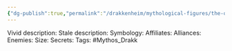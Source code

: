 ```yaml
---
{"dg-publish":true,"permalink":"/drakkenheim/mythological-figures/the-queen-of-thieves/","noteIcon":""}
---
```


Vivid description: 
Stale description: 
Symbology: 
Affiliates: 
Alliances: 
Enemies: 
Size: 
Secrets: 
Tags: #Mythos_Drakk 